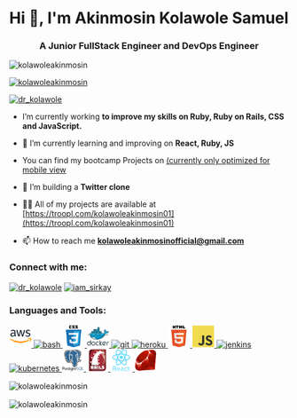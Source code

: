 <h1 align="center">Hi 👋, I'm Akinmosin Kolawole Samuel</h1>
<h3 align="center">A Junior FullStack Engineer and DevOps Engineer</h3>

<p align="left"> <img src="https://komarev.com/ghpvc/?username=kolawoleakinmosin&label=Profile%20views&color=0e75b6&style=flat" alt="kolawoleakinmosin" /> </p>

<p align="left"> <a href="https://github.com/ryo-ma/github-profile-trophy"><img src="https://github-profile-trophy.vercel.app/?username=kolawoleakinmosin" alt="kolawoleakinmosin" /></a> </p>

<p align="left"> <a href="https://twitter.com/dr_kolawole" target="blank"><img src="https://img.shields.io/twitter/follow/dr_kolawole?logo=twitter&style=for-the-badge" alt="dr_kolawole" /></a> </p>

- I’m currently working **to improve my skills on Ruby, Ruby on Rails, CSS and JavaScript.**

- 🌱 I’m currently learning and improving on **React, Ruby, JS**

- You can find my bootcamp Projects on [(currently only optimized for mobile view](www.paidfast.me)

- 🔭 I’m building a **Twitter clone**

- 👨‍💻 All of my projects are available at [https://troopl.com/kolawoleakinmosin01](https://troopl.com/kolawoleakinmosin01)

- 📫 How to reach me **kolawoleakinmosinofficial@gmail.com**

<h3 align="left">Connect with me:</h3>
<p align="left">
<a href="https://twitter.com/dr_kolawole" target="blank"><img align="center" src="https://raw.githubusercontent.com/rahuldkjain/github-profile-readme-generator/master/src/images/icons/Social/twitter.svg" alt="dr_kolawole" height="30" width="40" /></a>
<a href="https://instagram.com/iam_sirkay" target="blank"><img align="center" src="https://raw.githubusercontent.com/rahuldkjain/github-profile-readme-generator/master/src/images/icons/Social/instagram.svg" alt="iam_sirkay" height="30" width="40" /></a>
</p>

<h3 align="left">Languages and Tools:</h3>
<p align="left"> <a href="https://aws.amazon.com" target="_blank" rel="noreferrer"> <img src="https://raw.githubusercontent.com/devicons/devicon/master/icons/amazonwebservices/amazonwebservices-original-wordmark.svg" alt="aws" width="40" height="40"/> </a> <a href="https://www.gnu.org/software/bash/" target="_blank" rel="noreferrer"> <img src="https://www.vectorlogo.zone/logos/gnu_bash/gnu_bash-icon.svg" alt="bash" width="40" height="40"/> </a> <a href="https://www.w3schools.com/css/" target="_blank" rel="noreferrer"> <img src="https://raw.githubusercontent.com/devicons/devicon/master/icons/css3/css3-original-wordmark.svg" alt="css3" width="40" height="40"/> </a> <a href="https://www.docker.com/" target="_blank" rel="noreferrer"> <img src="https://raw.githubusercontent.com/devicons/devicon/master/icons/docker/docker-original-wordmark.svg" alt="docker" width="40" height="40"/> </a> <a href="https://git-scm.com/" target="_blank" rel="noreferrer"> <img src="https://www.vectorlogo.zone/logos/git-scm/git-scm-icon.svg" alt="git" width="40" height="40"/> </a> <a href="https://heroku.com" target="_blank" rel="noreferrer"> <img src="https://www.vectorlogo.zone/logos/heroku/heroku-icon.svg" alt="heroku" width="40" height="40"/> </a> <a href="https://www.w3.org/html/" target="_blank" rel="noreferrer"> <img src="https://raw.githubusercontent.com/devicons/devicon/master/icons/html5/html5-original-wordmark.svg" alt="html5" width="40" height="40"/> </a> <a href="https://developer.mozilla.org/en-US/docs/Web/JavaScript" target="_blank" rel="noreferrer"> <img src="https://raw.githubusercontent.com/devicons/devicon/master/icons/javascript/javascript-original.svg" alt="javascript" width="40" height="40"/> </a> <a href="https://www.jenkins.io" target="_blank" rel="noreferrer"> <img src="https://www.vectorlogo.zone/logos/jenkins/jenkins-icon.svg" alt="jenkins" width="40" height="40"/> </a> <a href="https://kubernetes.io" target="_blank" rel="noreferrer"> <img src="https://www.vectorlogo.zone/logos/kubernetes/kubernetes-icon.svg" alt="kubernetes" width="40" height="40"/> </a> <a href="https://www.postgresql.org" target="_blank" rel="noreferrer"> <img src="https://raw.githubusercontent.com/devicons/devicon/master/icons/postgresql/postgresql-original-wordmark.svg" alt="postgresql" width="40" height="40"/> </a> <a href="https://rubyonrails.org" target="_blank" rel="noreferrer"> <img src="https://raw.githubusercontent.com/devicons/devicon/master/icons/rails/rails-original-wordmark.svg" alt="rails" width="40" height="40"/> </a> <a href="https://reactjs.org/" target="_blank" rel="noreferrer"> <img src="https://raw.githubusercontent.com/devicons/devicon/master/icons/react/react-original-wordmark.svg" alt="react" width="40" height="40"/> </a> <a href="https://www.ruby-lang.org/en/" target="_blank" rel="noreferrer"> <img src="https://raw.githubusercontent.com/devicons/devicon/master/icons/ruby/ruby-original.svg" alt="ruby" width="40" height="40"/> </a> </p>

<p><img align="center" src="https://github-readme-stats.vercel.app/api/top-langs?username=kolawoleakinmosin&show_icons=true&locale=en&layout=compact" alt="kolawoleakinmosin" /></p>

<p><img align="center" src="https://github-readme-streak-stats.herokuapp.com/?user=kolawoleakinmosin&" alt="kolawoleakinmosin" /></p>

